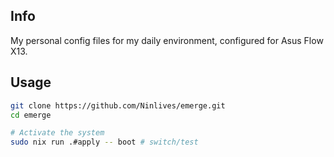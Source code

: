 ## Info

My personal config files for my daily environment, configured for Asus Flow X13.

## Usage

```sh
git clone https://github.com/Ninlives/emerge.git
cd emerge

# Activate the system
sudo nix run .#apply -- boot # switch/test
```
